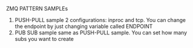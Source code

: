 ZMQ PATTERN SAMPLEs

1) PUSH-PULL sample 
    2 configurations: inproc and tcp. You can change the endpoint by just changing variable called ENDPOINT
2) PUB SUB sample
    same as PUSH-PULL sample.
    You can set how many subs you want to create
